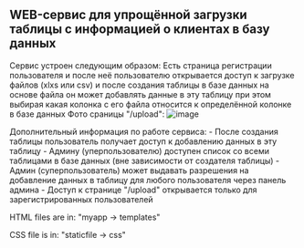 ## WEB-сервис для упрощённой загрузки таблицы с информацией о клиентах в базу данных
  Сервис устроен следующим образом: Есть страница регистрации пользователя и после неё пользователю открывается доступ к загрузке файлов (xlxs или csv) и после создания таблицы в базе данных на основе файла он может добавлять данные в эту таблицу при этом выбирая какая колонка с его файла относится к определённой колонке в базе данных
  Фото сраницы "/upload":
  ![image](https://github.com/user-attachments/assets/1cf1d899-5b21-415b-a22e-c4c8888addd0)
  
  Дополнительный информация по работе сервиса:
    - После создания таблицы пользователь получает доступ к добавлению данных в эту таблицу
    - Админу (уперпользователю) доступен список со всеми таблицами в базе данных (вне зависимости от создателя таблицы)
    - Админ (суперпользователь) может выдавать разрешения на добавление данных в таблицу для любого пользователя через панель админа
    - Доступ к странице "/upload" открывается только для зарегистрированных пользователей



HTML files are in: "myapp -> templates"

CSS file is in: "staticfile -> css"
